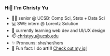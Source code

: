 ### Hi👋 I'm Christy Yu 

- 👩‍🎓 senior @ UCSB: Comp Sci, Stats + Data Sci
- 💻 SWE intern @ Lorentz Solution
- 🌱 currently learning web dev and UI/UX design
- 📫 christyyu@ucsb.edu
- ✨ Pronouns: she/her/hers
- 🎨 Fun fact: I do art!!! [Check out my ig!](https://www.instagram.com/qwistaycat)
